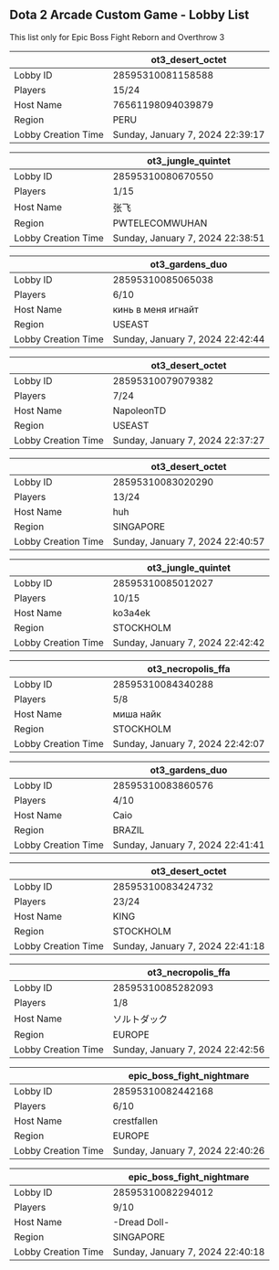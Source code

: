 ## Dota 2 Arcade Custom Game - Lobby List

This list only for Epic Boss Fight Reborn and Overthrow 3

|  | ot3_desert_octet |
| ------ | ------ |
| Lobby ID | 28595310081158588 |
| Players | 15/24 |
| Host Name | 76561198094039879 |
| Region | PERU |
| Lobby Creation Time | Sunday, January 7, 2024 22:39:17 |


|  | ot3_jungle_quintet |
| ------ | ------ |
| Lobby ID | 28595310080670550 |
| Players | 1/15 |
| Host Name | 张飞 |
| Region | PWTELECOMWUHAN |
| Lobby Creation Time | Sunday, January 7, 2024 22:38:51 |


|  | ot3_gardens_duo |
| ------ | ------ |
| Lobby ID | 28595310085065038 |
| Players | 6/10 |
| Host Name | кинь в меня игнайт |
| Region | USEAST |
| Lobby Creation Time | Sunday, January 7, 2024 22:42:44 |


|  | ot3_desert_octet |
| ------ | ------ |
| Lobby ID | 28595310079079382 |
| Players | 7/24 |
| Host Name | NapoleonTD |
| Region | USEAST |
| Lobby Creation Time | Sunday, January 7, 2024 22:37:27 |


|  | ot3_desert_octet |
| ------ | ------ |
| Lobby ID | 28595310083020290 |
| Players | 13/24 |
| Host Name | huh |
| Region | SINGAPORE |
| Lobby Creation Time | Sunday, January 7, 2024 22:40:57 |


|  | ot3_jungle_quintet |
| ------ | ------ |
| Lobby ID | 28595310085012027 |
| Players | 10/15 |
| Host Name | ko3a4ek |
| Region | STOCKHOLM |
| Lobby Creation Time | Sunday, January 7, 2024 22:42:42 |


|  | ot3_necropolis_ffa |
| ------ | ------ |
| Lobby ID | 28595310084340288 |
| Players | 5/8 |
| Host Name | миша найк |
| Region | STOCKHOLM |
| Lobby Creation Time | Sunday, January 7, 2024 22:42:07 |


|  | ot3_gardens_duo |
| ------ | ------ |
| Lobby ID | 28595310083860576 |
| Players | 4/10 |
| Host Name | Caio |
| Region | BRAZIL |
| Lobby Creation Time | Sunday, January 7, 2024 22:41:41 |


|  | ot3_desert_octet |
| ------ | ------ |
| Lobby ID | 28595310083424732 |
| Players | 23/24 |
| Host Name | KING |
| Region | STOCKHOLM |
| Lobby Creation Time | Sunday, January 7, 2024 22:41:18 |


|  | ot3_necropolis_ffa |
| ------ | ------ |
| Lobby ID | 28595310085282093 |
| Players | 1/8 |
| Host Name | ソルトダック |
| Region | EUROPE |
| Lobby Creation Time | Sunday, January 7, 2024 22:42:56 |


|  | epic_boss_fight_nightmare |
| ------ | ------ |
| Lobby ID | 28595310082442168 |
| Players | 6/10 |
| Host Name | crestfallen |
| Region | EUROPE |
| Lobby Creation Time | Sunday, January 7, 2024 22:40:26 |


|  | epic_boss_fight_nightmare |
| ------ | ------ |
| Lobby ID | 28595310082294012 |
| Players | 9/10 |
| Host Name | -Dread Doll- |
| Region | SINGAPORE |
| Lobby Creation Time | Sunday, January 7, 2024 22:40:18 |


